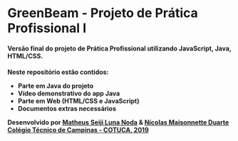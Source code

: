 # GreenBeam - Projeto de Prática Profissional I
<h4>Versão final do projeto de Prática Profissional utilizando JavaScript, Java, HTML/CSS.<h4>
Neste repositório estão contidos:
<ul>
  <li>Parte em Java do projeto</li>
  <li>Vídeo demonstrativo do app Java</li>
  <li>Parte em Web (HTML/CSS e JavaScript)</li>
  <li>Documentos extras necessários</li>
</ul>

<b>Desenvolvido por <a href="https://github.com/SeijiNoda" target="_blank">Matheus Seiji Luna Noda</a> & <a href="https://github.com/NicolasMDuarte" target="_blank">Nícolas Maisonnette Duarte</b><br>
<b>Colégio Técnico de Campinas - COTUCA, 2019</b>

